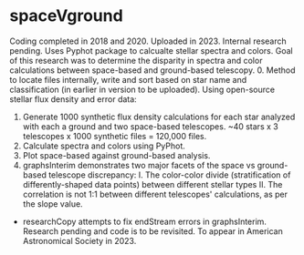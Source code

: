 # spaceVground
Coding completed in 2018 and 2020. Uploaded in 2023. Internal research pending. 
Uses Pyphot package to calcualte stellar spectra and colors. 
Goal of this research was to determine the disparity in spectra and color calculations between space-based and ground-based telescopy. 
0. Method to locate files internally, write and sort based on star name and classification (in earlier in version to be uploaded). 
Using open-source stellar flux density and error data:
1. Generate 1000 synthetic flux density calculations for each star analyzed with each a ground and two space-based telescopes. ~40 stars x 3 telescopes x 1000 synthetic files = 120,000 files.
2. Calculate spectra and colors using PyPhot.
3. Plot space-based against ground-based analysis.
4. graphsInterim demonstrates two major facets of the space vs ground-based telescope discrepancy: 
I. The color-color divide (stratification of differently-shaped data points) between different stellar types
II. The correlation is not 1:1 between different telescopes' calculations, as per the slope value. 
* researchCopy attempts to fix endStream errors in graphsInterim. Research pending and code is to be revisited. To appear in American Astronomical Society in 2023. 
